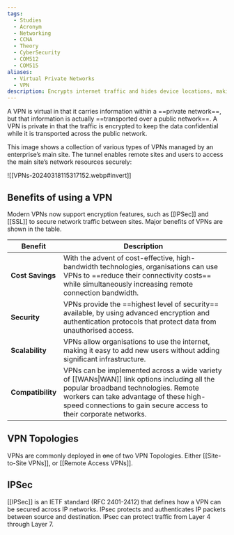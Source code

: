 ```yaml
---
tags:
  - Studies
  - Acronym
  - Networking
  - CCNA
  - Theory
  - CyberSecurity
  - COM512
  - COM515
aliases:
  - Virtual Private Networks
  - VPN
description: Encrypts internet traffic and hides device locations, making connections secure and private.
---
```

A VPN is virtual in that it carries information within a ==private network==, but that information is actually ==transported over a public network==. A VPN is private in that the traffic is encrypted to keep the data confidential while it is transported across the public network.

This image shows a collection of various types of VPNs managed by an enterprise’s main site. The tunnel enables remote sites and users to access the main site’s network resources securely:

![[VPNs-20240318115317152.webp#invert]]

## Benefits of using a VPN

Modern VPNs now support encryption features, such as [[IPSec]] and [[SSL]] to secure network traffic between sites. Major benefits of VPNs are shown in the table.

| **Benefit**       | **Description**                                                                                                                                                                                                                                    |
| ----------------- | -------------------------------------------------------------------------------------------------------------------------------------------------------------------------------------------------------------------------------------------------- |
| **Cost Savings**  | With the advent of cost-effective, high-bandwidth technologies, organisations can use VPNs to ==reduce their connectivity costs== while simultaneously increasing remote connection bandwidth.                                                     |
| **Security**      | VPNs provide the ==highest level of security== available, by using advanced encryption and authentication protocols that protect data from unauthorised access.                                                                                    |
| **Scalability**   | VPNs allow organisations to use the internet, making it easy to add new users without adding significant infrastructure.                                                                                                                           |
| **Compatibility** | VPNs can be implemented across a wide variety of [[WANs\|WAN]] link options including all the popular broadband technologies. Remote workers can take advantage of these high-speed connections to gain secure access to their corporate networks. |
## VPN Topologies

VPNs are commonly deployed in ~~one~~ of two VPN Topologies. Either [[Site-to-Site VPNs]], or [[Remote Access VPNs]].

## IPSec

[[IPSec]] is an IETF standard (RFC 2401-2412) that defines how a VPN can be secured across IP networks. IPsec protects and authenticates IP packets between source and destination. IPsec can protect traffic from Layer 4 through Layer 7.